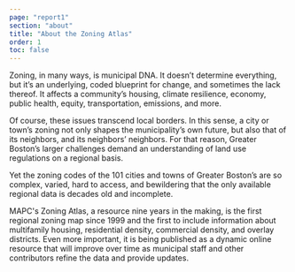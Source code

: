 ```yaml
---
page: "report1"
section: "about"
title: "About the Zoning Atlas"
order: 1
toc: false
---
```

Zoning, in many ways, is municipal DNA. It doesn’t determine everything, but it’s an underlying, coded blueprint for change, and sometimes the lack thereof. It affects a community’s housing, climate resilience, economy, public health, equity, transportation, emissions, and more.

Of course, these issues transcend local borders. In this sense, a city or town’s zoning not only shapes the municipality’s own future, but also that of its neighbors, and its neighbors’ neighbors. For that reason, Greater Boston’s larger challenges demand an understanding of land use regulations on a regional basis.

Yet the zoning codes of the 101 cities and towns of Greater Boston’s are so complex, varied, hard to access, and bewildering that the only available regional data is decades old and incomplete.

MAPC's Zoning Atlas, a resource nine years in the making, is the first regional zoning map since 1999 and the first to include information about multifamily housing, residential density, commercial density, and overlay districts. Even more important, it is being published as a dynamic online resource that will improve over time as municipal staff and other contributors refine the data and provide updates.